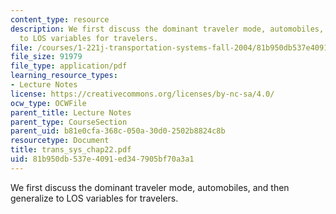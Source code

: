 ```yaml
---
content_type: resource
description: We first discuss the dominant traveler mode, automobiles, and then generalize
  to LOS variables for travelers.
file: /courses/1-221j-transportation-systems-fall-2004/81b950db537e4091ed347905bf70a3a1_trans_sys_chap22.pdf
file_size: 91979
file_type: application/pdf
learning_resource_types:
- Lecture Notes
license: https://creativecommons.org/licenses/by-nc-sa/4.0/
ocw_type: OCWFile
parent_title: Lecture Notes
parent_type: CourseSection
parent_uid: b81e0cfa-368c-050a-30d0-2502b8824c8b
resourcetype: Document
title: trans_sys_chap22.pdf
uid: 81b950db-537e-4091-ed34-7905bf70a3a1
---
```

We first discuss the dominant traveler mode, automobiles, and then generalize to LOS variables for travelers.